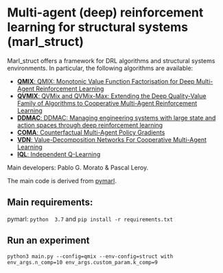 # Multi-agent (deep) reinforcement learning for structural systems (marl_struct)

Marl_struct offers a framework for DRL algorithms and structural systems environments. In particular, the following algorithms are available:
- [**QMIX**: QMIX: Monotonic Value Function Factorisation for Deep Multi-Agent Reinforcement Learning](https://arxiv.org/abs/1803.11485)
- [**QVMIX**: QVMix and QVMix-Max: Extending the Deep Quality-Value Family of Algorithms to Cooperative Multi-Agent Reinforcement Learning](https://arxiv.org/abs/2012.12062)
- [**DDMAC**: DDMAC: Managing engineering systems with large state and action spaces through deep reinforcement learning](https://arxiv.org/abs/1811.02052)
- [**COMA**: Counterfactual Multi-Agent Policy Gradients](https://arxiv.org/abs/1705.08926)
- [**VDN**: Value-Decomposition Networks For Cooperative Multi-Agent Learning](https://arxiv.org/abs/1706.05296) 
- [**IQL**: Independent Q-Learning](https://arxiv.org/abs/1511.08779)

Main developers: Pablo G. Morato & Pascal Leroy.

The main code is derived from [pymarl](https://github.com/oxwhirl/pymarl).

## Main requirements:
pymarl:
`python  3.7`
and
`pip install -r requirements.txt` 

## Run an experiment 

```shell
python3 main.py --config=qmix --env-config=struct with env_args.n_comp=10 env_args.custom_param.k_comp=9
```
